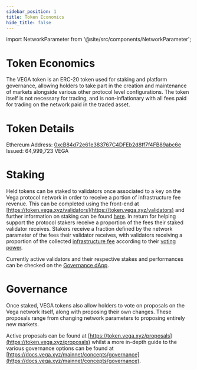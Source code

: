 ```yaml
---
sidebar_position: 1
title: Token Economics
hide_title: false
---
```


import NetworkParameter from '@site/src/components/NetworkParameter';

# Token Economics

The VEGA token is an ERC-20 token used for staking and platform governance, allowing holders to take part in the creation and maintenance of markets alongside various other protocol level configurations. The token itself is not necessary for trading, and is non-inflationary with all fees paid for trading on the network paid in the traded asset.

# Token Details

Ethereum Address: [0xcB84d72e61e383767C4DFEb2d8ff7f4FB89abc6e](https://etherscan.io/address/0xcB84d72e61e383767C4DFEb2d8ff7f4FB89abc6e)
Issued: 64,999,723 VEGA

# Staking

Held tokens can be staked to validators once associated to a key on the Vega protocol network in order to receive a portion of infrastructure fee revenue. This can be completed using the front-end at [https://token.vega.xyz/validators](https://token.vega.xyz/validators) and further information on staking can be found [here](https://docs.vega.xyz/mainnet/concepts/vega-chain/proof-of-stake). In return for helping support the protocol stakers receive a proportion of the fees their staked validator receives. Stakers receive a fraction defined by the network parameter <NetworkParameter frontMatter={frontMatter} param="reward.staking.delegation.delegatorShare" hideName={false} /> of the fees their validator receives, with validators receiving a proportion of the collected [infrastructure fee](../trading-on-vega/fees.md#infrastructure-fee) according to their [voting power](../vega-chain/validator-scores-and-rewards.md).

Currently active validators and their respective stakes and performances can be checked on the [Governance dApp](https://token.vega.xyz/validators). 

# Governance

Once staked, VEGA tokens also allow holders to vote on proposals on the Vega network itself, along with proposing their own changes. These proposals range from changing network parameters to proposing entirely new markets. 

Active proposals can be found at [https://token.vega.xyz/proposals](https://token.vega.xyz/proposals) whilst a more in-depth guide to the various governance options can be found at [https://docs.vega.xyz/mainnet/concepts/governance](https://docs.vega.xyz/mainnet/concepts/governance).